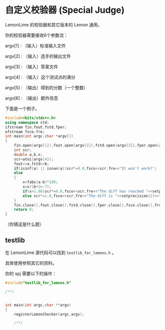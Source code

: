# 自定义校验器 (Special Judge)

LemonLime 的校验器和其它版本的 Lemon 通用。

你的校验器需要接收6个参数流：

argv[1] : （输入）标准输入文件

argv[2] : （输入）选手的输出文件

argv[3] : （输入）答案文件

argv[4] : （输入）这个测试点的满分

argv[5] : （输出）得到的分数（一个整数）

argv[6] : （输出）额外信息

下面是一个例子。

```cpp
#include<bits/stdc++.h>
using namespace std;
ifstream fin,fout,fstd,fper;
ofstream fsco,fre;
int main(int argc,char *argv[])
{
	fin.open(argv[1]),fout.open(argv[2]),fstd.open(argv[3]),fper.open(argv[4]),fsco.open(argv[5]),fre.open(argv[6]);
	int scr;
	double a,b,x;
	scr=atoi(argv[4]);
	fout>>a,fstd>>b;
	if(isinf(a) || isnan(a))scr*=0.0,fsco<<scr,fre<<"It won't work!";
	else
	{
		x=fabs(a-b)*100;
		x=x/(b+1e-7);
		if(x>1.00)scr*=0.0,fsco<<scr,fre<<"The diff has reached "<<setprecision(2)<<fixed<<x<<"%. Failed!";
		else scr*=1.0,fsco<<scr,fre<<"The diff is "<<setprecision(2)<<fixed<<x<<"%. Deja vu!";
	}
	fin.close(),fout.close(),fstd.close(),fper.close(),fsco.close(),fre.close();
	return 0;
}
```

（你猜这是什么题）

## testlib

在 LemonLime 源代码可以找到 `testlib_for_lemons.h` 。

具体使用参照其它的资料。

你的 spj 需要以下的操作：

```cpp
#include"testlib_for_lemons.h"

/**/


int main(int argc,char **argv)
{
	registerLemonChecker(argc,argv);

	/**/
```


